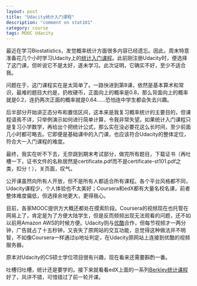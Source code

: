 ```yaml
---
layout: post
title: "Udacity统计入门课程"
description: "comment on stat101"
category: course
tags: MOOC Udacity
---
```


最近在学习Biostatistics，发觉概率统计方面很多内容已经遗忘。因此，周末特意准备花几个小时学习Udacity上的[统计入门课程](https://www.udacity.com/course/st101)。此前刚注册Udacity时，便选择了这门课，但听说它不是太好，遂未学习。此次证明，它确实不好，至少不适合我。

问题在于，这门课程实在是太简单了。一路快进到第8课，依然是基本算术和常识，最难的题目大约是，扔枚硬币，正面向上的概率是0.8，那么背面向上的概率就是0.2，连扔两次正面的概率就是0.64……恐怕连中学生都会失去兴趣。

后半部分开始讲正态分布和置信区间，这本来是我复习概率统计的主要目的，但课程语焉不详，只举例演示如何进行简单计算，令我非常失望。如果统计入门课程只是复习小学数学，再给出个把统计公式，那么实在没必要花这么长时间，至少前面几小时都可略去。它即便是基础课中的入门课，也应该符合Udacity的整体定位，符合大一入门课程的难度。

最终，我实在听不下去，无奈跳到期末考试部分，做完所有题目，下载证书（再吐槽一下，证书文件的名称居然是certificate.pdf而不是certificate-st101.pdf之类，扣分！），关页面，叹气。

公开课虽然向所有人开放，但不是所有人都适合所有课程。各个平台风格都不同，Udacity课程少，个人体验也不太美好；Coursera和edX都有大量名校名课，前者整体难度偏低，但选择余地更大，更得我心。

目前，各家MOOC提供方大概还都处在摸索阶段。Coursera的视频现在也托管在网易上了，肯定是为了方便大陆学生，但是反而频频出现无法观看的问题，还不如以前用Amazon AWS的时候方便。Udacity则与[优酷](http://i.youku.com/u/UNTg1MjUzNDUy)合作，但每节视频才一两分钟，广告就占了十五秒钟，又丧失了原网站的交互功能，总觉得这种做法并不明智，不如像Coursera一样通过ip地址判定，在Udacity原网站上连接到优酷的视频服务器。

原本对Udacity的CS硕士学位项目很有兴趣，现在看来还需要斟酌一番。

吐槽归吐槽，统计还是要学的。接下来就看看edX上面的一系列[Berkley统计课程](https://www.edx.org/course/uc-berkeley/stat2-3x/introduction-statistics/825)好了，风评不错，可惜错过了前一轮开课。
